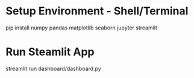 # Setup Environment - Shell/Terminal
pip install numpy pandas matplotlib seaborn jupyter streamlit


# Run Steamlit App
streamlit run dashboard/dashboard.py

